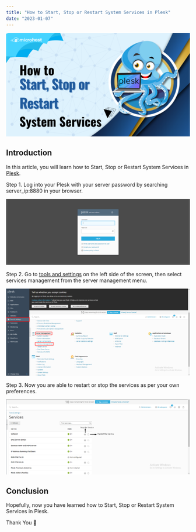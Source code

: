 ```yaml
---
title: "How to Start, Stop or Restart System Services in Plesk"
date: "2023-01-07"
---
```


![How to Start, Stop or Restart System Services in Plesk](images/How-to-Start-Stop-or-Restart-System-Services-in-Plesk-1024x576.png)

## Introduction

In this article, you will learn how to Start, Stop or Restart System Services in [Plesk](https://en.wikipedia.org/wiki/Plesk).

Step 1. Log into your Plesk with your server password by searching server\_ip:8880 in your browser.

![command output](images/image-679-1024x367.png)

Step 2. Go to [tools and settings](https://utho.com/docs/tutorial/how-to-setup-scheduled-tasks-in-plesk/) on the left side of the screen, then select services management from the server management menu. 

![Start, Stop or Restart System Services in Plesk](images/image-762-1024x483.png)

Step 3. Now you are able to restart or stop the services as per your own preferences.

![Start, Stop or Restart System Services in Plesk](images/image-764-1024x417.png)

## Conclusion

Hopefully, now you have learned how to Start, Stop or Restart System Services in Plesk.

Thank You 🙂
